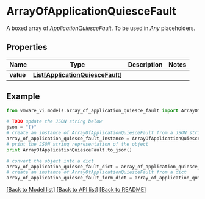 # ArrayOfApplicationQuiesceFault

A boxed array of *ApplicationQuiesceFault*. To be used in *Any* placeholders. 

## Properties
Name | Type | Description | Notes
------------ | ------------- | ------------- | -------------
**value** | [**List[ApplicationQuiesceFault]**](ApplicationQuiesceFault.md) |  | 

## Example

```python
from vmware_vi.models.array_of_application_quiesce_fault import ArrayOfApplicationQuiesceFault

# TODO update the JSON string below
json = "{}"
# create an instance of ArrayOfApplicationQuiesceFault from a JSON string
array_of_application_quiesce_fault_instance = ArrayOfApplicationQuiesceFault.from_json(json)
# print the JSON string representation of the object
print ArrayOfApplicationQuiesceFault.to_json()

# convert the object into a dict
array_of_application_quiesce_fault_dict = array_of_application_quiesce_fault_instance.to_dict()
# create an instance of ArrayOfApplicationQuiesceFault from a dict
array_of_application_quiesce_fault_form_dict = array_of_application_quiesce_fault.from_dict(array_of_application_quiesce_fault_dict)
```
[[Back to Model list]](../README.md#documentation-for-models) [[Back to API list]](../README.md#documentation-for-api-endpoints) [[Back to README]](../README.md)


